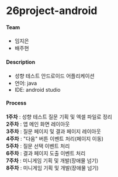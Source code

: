 # 26project-android

#### Team
* 임지은
* 배주현

#### Description
* 성향 테스트 안드로이드 어플리케이션
* 언어: java
* IDE: android studio

#### Process
**1주차** : 성향 테스트 질문 기획 및 엑셀 파일로 정리</br>
**2주차** : 앱 메인 화면 레이아웃</br>
**3주차** : 질문 페이지 및 결과 페이지 레이아웃</br>
**4주차** : "다음" 버튼 이벤트 처리(페이지 이동)</br>
**5주차** : 질문 선택 이벤트 처리</br>
**6주차** : 결과 페이지 도출 이벤트 처리</br>
**7주차** : 미니게임 기획 및 개발(장애물 넘기)</br>
**8주차** : 미니게임 기획 및 개발(장애물 넘기)</br>
